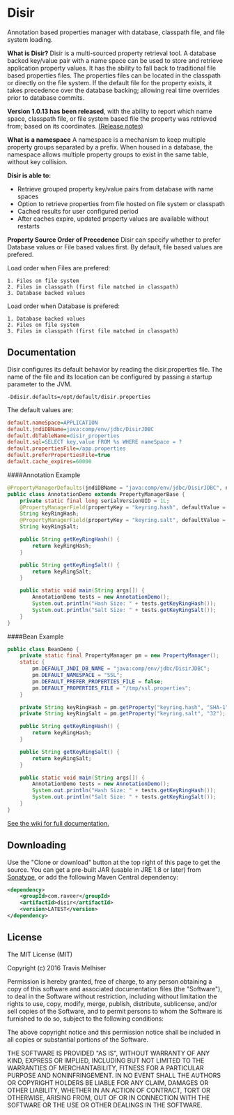 # Disir

Annotation based properties manager with database, classpath file, and file system loading.

**What is Disir?** Disir is a multi-sourced property retrieval tool.  A database backed key/value pair with a name space can be used to store and retrieve application property values.  It has the ability to fall back to traditional file based properties files.  The properties files can be located in the classpath or directly on the file system.  If the default file for the property exists, it takes precedence over the database backing; allowing real time overrides prior to database commits.

**Version 1.0.13 has been released**, with the ability to report which name space, classpath file, or file system based file the property was retrieved from; based on its coordinates. [(Release notes)](https://github.com/tmelhiser/disir/releases/tag/disir-1.0.13)

**What is a namespace** A namespace is a mechanism to keep multiple property groups separated by a prefix.  When housed in a database, the namespace allows multiple property groups to exist in the same table, without key collision.

**Disir is able to:**

* Retrieve grouped property key/value pairs from database with name spaces
* Option to retrieve properties from file hosted on file system or classpath
* Cached results for user configured period
* After caches expire, updated property values are available without restarts

**Property Source Order of Precedence** Disir can specify whether to prefer Database values or File based values first.  By default, file based values are prefered.

Load order when Files are prefered:
```
1. Files on file system
2. Files in classpath (first file matched in classpath)
3. Database backed values
```
Load order when Database is prefered:
```
1. Database backed values
2. Files on file system
3. Files in classpath (first file matched in classpath)
```
## Documentation
Disir configures its default behavior by reading the disir.properties file.  The name of the file and its location can be configured by passing a startup parameter to the JVM.
```
-Ddisir.defaults=/opt/default/disir.properties
```
The default values are:
```ini
default.nameSpace=APPLICATION
default.jndiDBName=java:comp/env/jdbc/DisirJDBC
default.dbTableName=disir_properties
default.sql=SELECT key,value FROM %s WHERE nameSpace = ?
default.propertiesFile=/app.properties
default.preferPropertiesFile=true
default.cache_expires=60000
```

####Annotation Example
```java
@PropertyManagerDefaults(jndiDBName = "java:comp/env/jdbc/DisirJDBC", nameSpace = "SSL", preferPropertiesFile = "false", propertiesFile = "/tmp/ssl.properties")
public class AnnotationDemo extends PropertyManagerBase {
	private static final long serialVersionUID = 1L;
	@PropertyManagerField(propertyKey = "keyring.hash", defaultValue = "SHA-256")
	String keyRingHash;
	@PropertyManagerField(propertyKey = "keyring.salt", defaultValue = "128")
	String keyRingSalt;

	public String getKeyRingHash() {
		return keyRingHash;
	}

	public String getKeyRingSalt() {
		return keyRingSalt;
	}

	public static void main(String args[]) {
		AnnotationDemo tests = new AnnotationDemo();
		System.out.println("Hash Size: " + tests.getKeyRingHash());
		System.out.println("Salt Size: " + tests.getKeyRingSalt());
	}
}
```
####Bean Example
```java
public class BeanDemo {
	private static final PropertyManager pm = new PropertyManager();
	static {
		pm.DEFAULT_JNDI_DB_NAME = "java:comp/env/jdbc/DisirJDBC";
		pm.DEFAULT_NAMESPACE = "SSL";
		pm.DEFAULT_PREFER_PROPERTIES_FILE = false;
		pm.DEFAULT_PROPERTIES_FILE = "/tmp/ssl.properties";
	}

	private String keyRingHash = pm.getProperty("keyring.hash", "SHA-1");
	private String keyRingSalt = pm.getProperty("keyring.salt", "32");

	public String getKeyRingHash() {
		return keyRingHash;
	}

	public String getKeyRingSalt() {
		return keyRingSalt;
	}

	public static void main(String args[]) {
		AnnotationDemo tests = new AnnotationDemo();
		System.out.println("Hash Size: " + tests.getKeyRingHash());
		System.out.println("Salt Size: " + tests.getKeyRingSalt());
	}
}
```
[See the wiki for full documentation.](https://github.com/tmelhiser/disir/wiki)

## Downloading

Use the "Clone or download" button at the top right of this page to get the source. You can get a pre-built JAR (usable in JRE 1.8 or later) from [Sonatype](https://oss.sonatype.org/#nexus-search;quick~disir), or add the following Maven Central dependency:

```xml
<dependency>
    <groupId>com.raveer</groupId>
    <artifactId>disir</artifactId>
    <version>LATEST</version>
</dependency>
```

## License

The MIT License (MIT)

Copyright (c) 2016 Travis Melhiser
 
Permission is hereby granted, free of charge, to any person obtaining a copy of this software and associated documentation files (the "Software"), to deal in the Software without restriction, including without limitation the rights to use, copy, modify, merge, publish, distribute, sublicense, and/or sell copies of the Software, and to permit persons to whom the Software is furnished to do so, subject to the following conditions:
 
The above copyright notice and this permission notice shall be included in all copies or substantial portions of the Software.
 
THE SOFTWARE IS PROVIDED "AS IS", WITHOUT WARRANTY OF ANY KIND, EXPRESS OR IMPLIED, INCLUDING BUT NOT LIMITED TO THE WARRANTIES OF MERCHANTABILITY, FITNESS FOR A PARTICULAR PURPOSE AND NONINFRINGEMENT. IN NO EVENT SHALL THE AUTHORS OR COPYRIGHT HOLDERS BE LIABLE FOR ANY CLAIM, DAMAGES OR OTHER LIABILITY, WHETHER IN AN ACTION OF CONTRACT, TORT OR OTHERWISE, ARISING FROM, OUT OF OR IN CONNECTION WITH THE SOFTWARE OR THE USE OR OTHER DEALINGS IN THE SOFTWARE.
